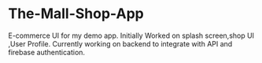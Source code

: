 # The-Mall-Shop-App
E-commerce UI for my demo app.
Initially Worked on splash screen,shop UI ,User Profile.
Currently working on backend to integrate with API and firebase authentication.
